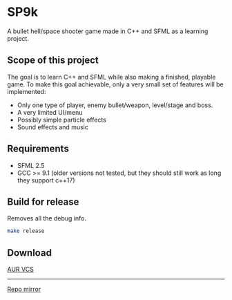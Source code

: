 # SP9k

A bullet hell/space shooter game made in C++ and SFML as a learning project.

## Scope of this project
The goal is to learn C++ and SFML while also making a finished, playable game. To make this goal achievable, only a very small set of features will be implemented: 
 - Only one type of player, enemy bullet/weapon, level/stage and boss.
 - A very limited UI/menu
 - Possibly simple particle effects
 - Sound effects and music
 
## Requirements
 - SFML 2.5
 - GCC >= 9.1 (older versions not tested, but they should still work as long they support c++17)

## Build for release
Removes all the debug info.
```sh
make release
```

## Download
[AUR VCS](https://aur.archlinux.org/packages/sp9k-git/)

---
[Repo mirror](https://git.phosphenius.net/luca/sp9k)
